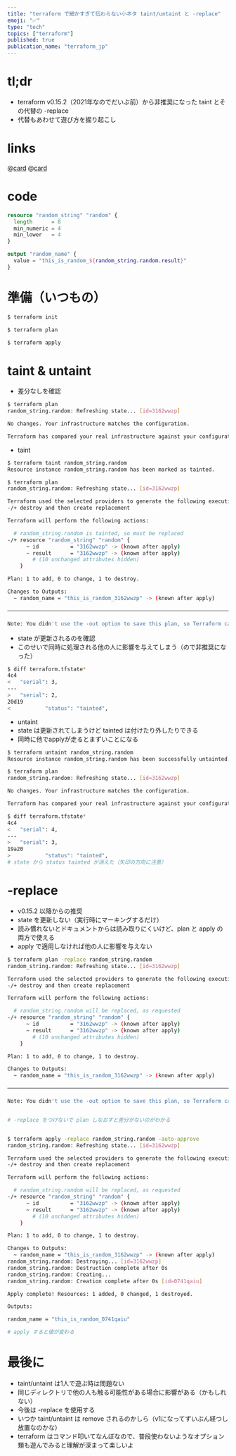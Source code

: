 ```yaml
---
title: "terraform で細かすぎて伝わらない小ネタ taint/untaint と -replace"
emoji: "✅"
type: "tech"
topics: ["terraform"]
published: true
publication_name: "terraform_jp"
---
```


# tl;dr

- terraform v0.15.2（2021年なのでだいぶ前）から非推奨になった taint とその代替の -replace
- 代替もあわせて遊び方を掘り起こし

# links

@[card](https://developer.hashicorp.com/terraform/cli/commands/taint)
@[card](https://developer.hashicorp.com/terraform/cli/commands/plan#replace-address)

# code

```hcl:main.tf
resource "random_string" "random" {
  length      = 8
  min_numeric = 4
  min_lower   = 4
}

output "random_name" {
  value = "this_is_random_${random_string.random.result}"
}
```

# 準備（いつもの）

```bash
$ terraform init

$ terraform plan

$ terraform apply
```

# taint & untaint

- 差分なしを確認

```bash
$ terraform plan
random_string.random: Refreshing state... [id=3162wwzp]

No changes. Your infrastructure matches the configuration.

Terraform has compared your real infrastructure against your configuration and found no differences, so no changes are needed.
```

- taint

```bash
$ terraform taint random_string.random
Resource instance random_string.random has been marked as tainted.

$ terraform plan
random_string.random: Refreshing state... [id=3162wwzp]

Terraform used the selected providers to generate the following execution plan. Resource actions are indicated with the following symbols:
-/+ destroy and then create replacement

Terraform will perform the following actions:

  # random_string.random is tainted, so must be replaced
-/+ resource "random_string" "random" {
      ~ id          = "3162wwzp" -> (known after apply)
      ~ result      = "3162wwzp" -> (known after apply)
        # (10 unchanged attributes hidden)
    }

Plan: 1 to add, 0 to change, 1 to destroy.

Changes to Outputs:
  ~ random_name = "this_is_random_3162wwzp" -> (known after apply)

───────────────────────────────────────────────────────────────────────────────

Note: You didn't use the -out option to save this plan, so Terraform can't guarantee to take exactly these actions if you run "terraform apply" now.
```

- state が更新されるのを確認
- このせいで同時に処理される他の人に影響を与えてしまう（ので非推奨になった）

```bash
$ diff terraform.tfstate*
4c4
<   "serial": 3,
---
>   "serial": 2,
20d19
<           "status": "tainted",
```

- untaint
- state は更新されてしまうけど tainted は付けたり外したりできる
- 同時に他でapplyが走るとまずいことになる

```bash
$ terraform untaint random_string.random
Resource instance random_string.random has been successfully untainted.

$ terraform plan
random_string.random: Refreshing state... [id=3162wwzp]

No changes. Your infrastructure matches the configuration.

Terraform has compared your real infrastructure against your configuration and found no differences, so no changes are needed.

$ diff terraform.tfstate*
4c4
<   "serial": 4,
---
>   "serial": 3,
19a20
>           "status": "tainted",
# state から status tainted が消えた（矢印の方向に注意）
```

# -replace

- v0.15.2 以降からの推奨
- state を更新しない（実行時にマーキングするだけ）
- 読み慣れないとドキュメントからは読み取りにくいけど、plan と apply の両方で使える
- apply で適用しなければ他の人に影響を与えない

```bash
$ terraform plan -replace random_string.random
random_string.random: Refreshing state... [id=3162wwzp]

Terraform used the selected providers to generate the following execution plan. Resource actions are indicated with the following symbols:
-/+ destroy and then create replacement

Terraform will perform the following actions:

  # random_string.random will be replaced, as requested
-/+ resource "random_string" "random" {
      ~ id          = "3162wwzp" -> (known after apply)
      ~ result      = "3162wwzp" -> (known after apply)
        # (10 unchanged attributes hidden)
    }

Plan: 1 to add, 0 to change, 1 to destroy.

Changes to Outputs:
  ~ random_name = "this_is_random_3162wwzp" -> (known after apply)

───────────────────────────────────────────────────────────────────────────────

Note: You didn't use the -out option to save this plan, so Terraform can't guarantee to take exactly these actions if you run "terraform apply" now.


# -replace をつけないで plan しなおすと差分がないのがわかる


$ terraform apply -replace random_string.random -auto-approve
random_string.random: Refreshing state... [id=3162wwzp]

Terraform used the selected providers to generate the following execution plan. Resource actions are indicated with the following symbols:
-/+ destroy and then create replacement

Terraform will perform the following actions:

  # random_string.random will be replaced, as requested
-/+ resource "random_string" "random" {
      ~ id          = "3162wwzp" -> (known after apply)
      ~ result      = "3162wwzp" -> (known after apply)
        # (10 unchanged attributes hidden)
    }

Plan: 1 to add, 0 to change, 1 to destroy.

Changes to Outputs:
  ~ random_name = "this_is_random_3162wwzp" -> (known after apply)
random_string.random: Destroying... [id=3162wwzp]
random_string.random: Destruction complete after 0s
random_string.random: Creating...
random_string.random: Creation complete after 0s [id=0741qaiu]

Apply complete! Resources: 1 added, 0 changed, 1 destroyed.

Outputs:

random_name = "this_is_random_0741qaiu"

# apply すると値が変わる
```

# 最後に

- taint/untaint は1人で遊ぶ時は問題ない
- 同じディレクトリで他の人も触る可能性がある場合に影響がある（かもしれない）
- 今後は -replace を使用する
- いつか taint/untaint は remove されるのかしら（v1になってずいぶん経つし放置なのかな）
- terraform はコマンド叩いてなんぼなので、普段使わないようなオプション類も遊んでみると理解が深まって楽しいよ
